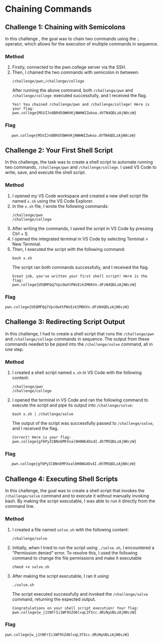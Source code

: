 # Chaining Commands

## Challenge 1: Chaining with Semicolons
In this challenge , the goal  was to chain two commands using the `;` operator, which allows for the execution of multiple commands in sequence.

### Method
1. Firstly, connected to the pwn.college server via the SSH.
2. Then, I chained the two commands with semicolon in between:
   ```
   /challenge/pwn;/challenge/college
   ```
   After running the above command, both `/challenge/pwn` and `/challenge/college `executed successfully, and I received the flag.
   ```
   Yes! You chained /challenge/pwn and /challenge/college! Here is your flag:
   pwn.college{MSVZJn8BRd5OWHVKjNWHWIZwkoo.dVTN4QDLzAjN0czW}
   ```

### Flag
```
   pwn.college{MSVZJn8BRd5OWHVKjNWHWIZwkoo.dVTN4QDLzAjN0czW}
```

## Challenge 2: Your First Shell Script
In this  challenge, the task was to create a shell script to automate running two commands, `/challenge/pwn` and `/challenge/college`. I used VS Code to write, save, and execute the shell script.
### Method
1. I opened my VS Code workspace and created a new shell script file named `x.sh` using the VS Code Explorer.
2. In the `x.sh` file, I wrote the following commands:
   ```
   /challenge/pwn
   /challenge/college
   ```
3. After writing the commands, I saved the script in VS Code by pressing Ctrl + S.
4. I opened the integrated terminal in VS Code by selecting Terminal > New Terminal.
5. Then, I executed the script with the following command:
   ```
   bash x.sh
   ```
   The script ran both commands successfully, and I received the flag.
   ```
   Great job, you've written your first shell script! Here is the flag:
   pwn.college{U5QMFQq7VpcOwXtPWzEzkIM6KVn.dFzN4QDLzAjN0czW}
   ```

### Flag
```
pwn.college{U5QMFQq7VpcOwXtPWzEzkIM6KVn.dFzN4QDLzAjN0czW}
```

## Challenge 3: Redirecting Script Output
In this challenge, I had to create a shell script that runs the `/challenge/pwn` and `/challenge/college` commands in sequence. The output from these commands needed to be piped into the `/challenge/solve` command, all in one step.

### Method
1. I created a shell script named `x.sh` in VS Code with the following content:
   ```
   /challenge/pwn
   /challenge/college
   ```
2. I opened the terminal in VS Code and ran the following command to execute the script and pipe its output into `/challenge/solve`:
   ```
   bash x.sh | /challenge/solve
   ```
   The output of the script was successfully passed to `/challenge/solve`, and I received the flag.
   ```
   Correct! Here is your flag:
   pwn.college{gf6PyICBNnEMFXxal0H0WG4Os4I.dhTM5QDLzAjN0czW}
   ```

### Flag
```
   pwn.college{gf6PyICBNnEMFXxal0H0WG4Os4I.dhTM5QDLzAjN0czW}
```

## Challenge 4: Executing Shell Scripts
In this challenge, the goal was to  create a shell script that invokes the `/challenge/solve` command and to execute it without manually invoking bash. By making the script executable, I was able to run it directly from the command line.

### Method
1. I created a file named `solve.sh` with the following content:
   ```
   /challenge/solve
   ```
2. Initially, when I tried to run the script using `./solve.sh`, I encountered a "Permission denied" error. To resolve this, I used the following command to change the file permissions and make it executable
   ```
   chmod +x solve.sh
   ```
3. After making the script executable, I ran it using:
   ```
   ./solve.sh
   ```
   The script executed successfully and invoked the `/challenge/solve` command, returning the expected output.
   ```
   Congratulations on your shell script execution! Your flag:
   pwn.college{w_j1tNFrIi1WF9SZd6lvqL3f5cc.dRzNyUDLzAjN0czW}
   ```

### Flag
```
pwn.college{w_j1tNFrIi1WF9SZd6lvqL3f5cc.dRzNyUDLzAjN0czW}
```


   







